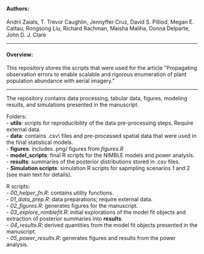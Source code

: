 #### Authors:  

Andrii Zaiats, T. Trevor Caughlin, Jennyffer Cruz, David S. Pilliod, Megan E. Cattau, Rongsong Liu, Richard Rachman, Maisha Maliha, Donna Delparte, John D. J. Clare

---  

#### Overview:

This repository stores the scripts that were used for the article "Propagating observation errors to enable scalable and rigorous enumeration of plant population abundance with aerial imagery."  

___  

The repository contains data processing, tabular data, figures, modeling results, and simulations presented in the manuscript. 

Folders:\
    - **utils**: scripts for reproducibility of the data pre-processing steps. Require external data.  
    - **data**: contains .csv\ files and pre-processed spatial data that were used in the final statistical models.\
    - **figures**: includes .png/ figures from _figures.R_  
    - **model_scripts**: final R scripts for the NIMBLE models and power analysis.  
    - **results**: summaries of the posterior distributions stored in .csv files.  
    - **Simulation scripts**: simulation R scripts for sapmpling scenarios 1 and 2 (see main text for details).  
    
    
R scripts:\
    - *00_helper_fn.R*: contains utility functions.  
    - *01_data_prep.R*: data preparations; require external data.  
    - *02_figures.R*: generates figures for the manuscript.  
    - *03_explore_nimblefit.R*: initial explorations of the model fit objects and extraction of posterior summaries into **results**.  
    - *04_results.R*: derived quantities from the model fit objects presented in the manuscript.  
    - *05_power_results.R*: generates figures and results from the power analysis.
